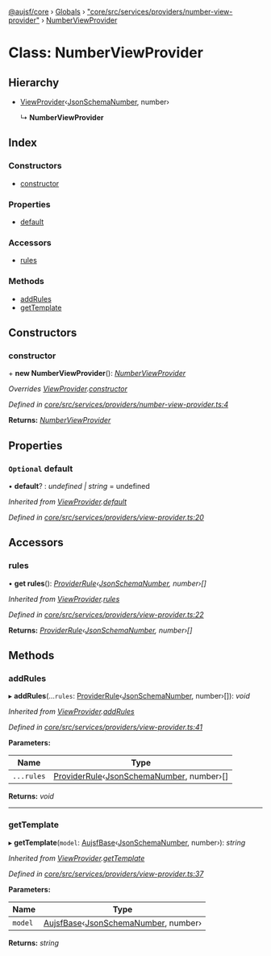 [@aujsf/core](../README.md) › [Globals](../globals.md) › ["core/src/services/providers/number-view-provider"](../modules/_core_src_services_providers_number_view_provider_.md) › [NumberViewProvider](_core_src_services_providers_number_view_provider_.numberviewprovider.md)

# Class: NumberViewProvider

## Hierarchy

* [ViewProvider](_core_src_services_providers_view_provider_.viewprovider.md)‹[JsonSchemaNumber](../interfaces/_core_src_models_json_schema_.jsonschemanumber.md), number›

  ↳ **NumberViewProvider**

## Index

### Constructors

* [constructor](_core_src_services_providers_number_view_provider_.numberviewprovider.md#constructor)

### Properties

* [default](_core_src_services_providers_number_view_provider_.numberviewprovider.md#optional-default)

### Accessors

* [rules](_core_src_services_providers_number_view_provider_.numberviewprovider.md#rules)

### Methods

* [addRules](_core_src_services_providers_number_view_provider_.numberviewprovider.md#addrules)
* [getTemplate](_core_src_services_providers_number_view_provider_.numberviewprovider.md#gettemplate)

## Constructors

###  constructor

\+ **new NumberViewProvider**(): *[NumberViewProvider](_core_src_services_providers_number_view_provider_.numberviewprovider.md)*

*Overrides [ViewProvider](_core_src_services_providers_view_provider_.viewprovider.md).[constructor](_core_src_services_providers_view_provider_.viewprovider.md#protected-constructor)*

*Defined in [core/src/services/providers/number-view-provider.ts:4](https://github.com/jbockle/au-jsonschema-form/blob/edb7bd4/packages/core/src/services/providers/number-view-provider.ts#L4)*

**Returns:** *[NumberViewProvider](_core_src_services_providers_number_view_provider_.numberviewprovider.md)*

## Properties

### `Optional` default

• **default**? : *undefined | string* = undefined

*Inherited from [ViewProvider](_core_src_services_providers_view_provider_.viewprovider.md).[default](_core_src_services_providers_view_provider_.viewprovider.md#optional-default)*

*Defined in [core/src/services/providers/view-provider.ts:20](https://github.com/jbockle/au-jsonschema-form/blob/edb7bd4/packages/core/src/services/providers/view-provider.ts#L20)*

## Accessors

###  rules

• **get rules**(): *[ProviderRule](../interfaces/_core_src_services_providers_view_provider_.providerrule.md)‹[JsonSchemaNumber](../interfaces/_core_src_models_json_schema_.jsonschemanumber.md), number›[]*

*Inherited from [ViewProvider](_core_src_services_providers_view_provider_.viewprovider.md).[rules](_core_src_services_providers_view_provider_.viewprovider.md#rules)*

*Defined in [core/src/services/providers/view-provider.ts:22](https://github.com/jbockle/au-jsonschema-form/blob/edb7bd4/packages/core/src/services/providers/view-provider.ts#L22)*

**Returns:** *[ProviderRule](../interfaces/_core_src_services_providers_view_provider_.providerrule.md)‹[JsonSchemaNumber](../interfaces/_core_src_models_json_schema_.jsonschemanumber.md), number›[]*

## Methods

###  addRules

▸ **addRules**(...`rules`: [ProviderRule](../interfaces/_core_src_services_providers_view_provider_.providerrule.md)‹[JsonSchemaNumber](../interfaces/_core_src_models_json_schema_.jsonschemanumber.md), number›[]): *void*

*Inherited from [ViewProvider](_core_src_services_providers_view_provider_.viewprovider.md).[addRules](_core_src_services_providers_view_provider_.viewprovider.md#addrules)*

*Defined in [core/src/services/providers/view-provider.ts:41](https://github.com/jbockle/au-jsonschema-form/blob/edb7bd4/packages/core/src/services/providers/view-provider.ts#L41)*

**Parameters:**

Name | Type |
------ | ------ |
`...rules` | [ProviderRule](../interfaces/_core_src_services_providers_view_provider_.providerrule.md)‹[JsonSchemaNumber](../interfaces/_core_src_models_json_schema_.jsonschemanumber.md), number›[] |

**Returns:** *void*

___

###  getTemplate

▸ **getTemplate**(`model`: [AujsfBase](_core_src_elements_aujsf_base_.aujsfbase.md)‹[JsonSchemaNumber](../interfaces/_core_src_models_json_schema_.jsonschemanumber.md), number›): *string*

*Inherited from [ViewProvider](_core_src_services_providers_view_provider_.viewprovider.md).[getTemplate](_core_src_services_providers_view_provider_.viewprovider.md#gettemplate)*

*Defined in [core/src/services/providers/view-provider.ts:37](https://github.com/jbockle/au-jsonschema-form/blob/edb7bd4/packages/core/src/services/providers/view-provider.ts#L37)*

**Parameters:**

Name | Type |
------ | ------ |
`model` | [AujsfBase](_core_src_elements_aujsf_base_.aujsfbase.md)‹[JsonSchemaNumber](../interfaces/_core_src_models_json_schema_.jsonschemanumber.md), number› |

**Returns:** *string*

